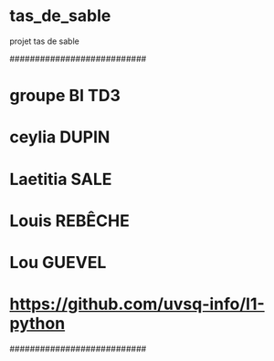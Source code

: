 # tas_de_sable
projet tas de sable

###########################
# groupe BI TD3
# ceylia DUPIN
# Laetitia SALE
# Louis REBÊCHE
# Lou GUEVEL
# https://github.com/uvsq-info/l1-python
###########################

